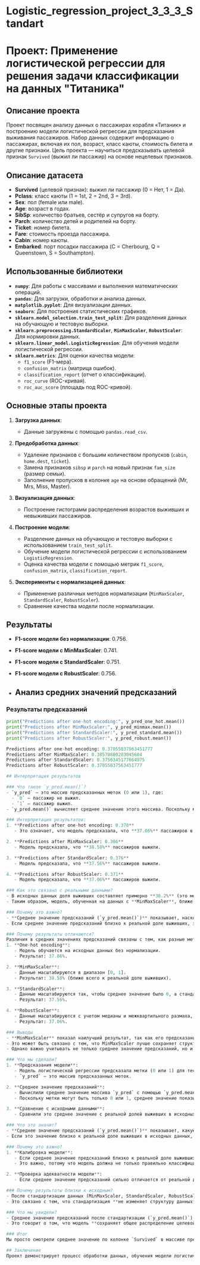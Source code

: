 # Logistic_regression_project_3_3_3_Standart

# Проект: Применение логистической регрессии для решения задачи классификации на данных "Титаника"

## Описание проекта
Проект посвящен анализу данных о пассажирах корабля «Титаник» и построению модели логистической регрессии для предсказания выживания пассажиров. Набор данных содержит информацию о пассажирах, включая их пол, возраст, класс каюты, стоимость билета и другие признаки. Цель проекта — научиться предсказывать целевой признак `Survived` (выжил ли пассажир) на основе нецелевых признаков.

## Описание датасета
- **Survived** (целевой признак): выжил ли пассажир (0 = Нет, 1 = Да).
- **Pclass**: класс каюты (1 = 1st, 2 = 2nd, 3 = 3rd).
- **Sex**: пол (female или male).
- **Age**: возраст в годах.
- **SibSp**: количество братьев, сестёр и супругов на борту.
- **Parch**: количество детей и родителей на борту.
- **Ticket**: номер билета.
- **Fare**: стоимость проезда пассажира.
- **Cabin**: номер каюты.
- **Embarked**: порт посадки пассажира (C = Cherbourg, Q = Queenstown, S = Southampton).

## Использованные библиотеки
- **`numpy`**: Для работы с массивами и выполнения математических операций.
- **`pandas`**: Для загрузки, обработки и анализа данных.
- **`matplotlib.pyplot`**: Для визуализации данных.
- **`seaborn`**: Для построения статистических графиков.
- **`sklearn.model_selection.train_test_split`**: Для разделения данных на обучающую и тестовую выборки.
- **`sklearn.preprocessing.StandardScaler`**, **`MinMaxScaler`**, **`RobustScaler`**: Для нормировки данных.
- **`sklearn.linear_model.LogisticRegression`**: Для обучения модели логистической регрессии.
- **`sklearn.metrics`**: Для оценки качества модели:
  - `f1_score` (F1-мера).
  - `confusion_matrix` (матрица ошибок).
  - `classification_report` (отчет о классификации).
  - `roc_curve` (ROC-кривая).
  - `roc_auc_score` (площадь под ROC-кривой).

## Основные этапы проекта
1. **Загрузка данных**:
   - Данные загружены с помощью `pandas.read_csv`.

2. **Предобработка данных**:
   - Удаление признаков с большим количеством пропусков (`cabin`, `home.dest`, `ticket`).
   - Замена признаков `sibsp` и `parch` на новый признак `fam_size` (размер семьи).
   - Заполнение пропусков в колонке `age` на основе обращений (Mr, Mrs, Miss, Master).

3. **Визуализация данных**:
   - Построение гистограмм распределения возрастов выживших и невыживших пассажиров.

4. **Построение модели**:
   - Разделение данных на обучающую и тестовую выборки с использованием `train_test_split`.
   - Обучение модели логистической регрессии с использованием `LogisticRegression`.
   - Оценка качества модели с помощью метрик `f1_score`, `confusion_matrix`, `classification_report`.

5. **Эксперименты с нормализацией данных**:
   - Применение различных методов нормализации (`MinMaxScaler`, `StandardScaler`, `RobustScaler`).
   - Сравнение качества модели после нормализации.

## Результаты
- **F1-score модели без нормализации**: 0.756.
- **F1-score модели с MinMaxScaler**: 0.741.
- **F1-score модели с StandardScaler**: 0.751.
- **F1-score модели с RobustScaler**: 0.756.

- ## Анализ средних значений предсказаний

### Результаты предсказаний
```python
print("Predictions after one-hot encoding:", y_pred_one_hot.mean())
print("Predictions after MinMaxScaler:", y_pred_minmax.mean())             
print("Predictions after StandardScaler:", y_pred_standard.mean())
print("Predictions after RobustScaler:", y_pred_robust.mean())

Predictions after one-hot encoding: 0.37055837563451777
Predictions after MinMaxScaler: 0.38578680203045684
Predictions after StandardScaler: 0.3756345177664975
Predictions after RobustScaler: 0.37055837563451777

## Интерпретация результатов

### Что такое `y_pred.mean()`?
- `y_pred` — это массив предсказанных меток (0 или 1), где:
  - `0` — пассажир не выжил.
  - `1` — пассажир выжил.
- `y_pred.mean()` вычисляет среднее значение этого массива. Поскольку метки могут быть только 0 или 1, среднее значение показывает **долю предсказанных выживших (1)** в тестовой выборке.

### Интерпретация результатов:
1. **Predictions after one-hot encoding: 0.370**
   - Это означает, что модель предсказала, что **37.06%** пассажиров в тестовой выборке выжили.

2. **Predictions after MinMaxScaler: 0.386**
   - Модель предсказала, что **38.58%** пассажиров выжили.

3. **Predictions after StandardScaler: 0.376**
   - Модель предсказала, что **37.56%** пассажиров выжили.

4. **Predictions after RobustScaler: 0.371**
   - Модель предсказала, что **37.06%** пассажиров выжили.

### Как это связано с реальными данными?
- В исходных данных доля выживших составляет примерно **38.2%** (это можно увидеть из `df['survived'].mean()`).
- Таким образом, модель, обученная на данных с **MinMaxScaler**, ближе всего к реальной доле выживших (38.58% против 38.2%).

### Почему это важно?
- **Среднее значение предсказаний (`y_pred.mean()`)** показывает, насколько хорошо модель **калибрована** относительно реального распределения целевой переменной.
- Если среднее значение предсказаний близко к реальной доле выживших, это говорит о том, что модель **правильно улавливает общее распределение целевой переменной**.

### Почему результаты отличаются?
Различия в средних значениях предсказаний связаны с тем, как разные методы нормализации данных влияют на обучение модели:
1. **One-hot encoding**:
   - Модель обучается на исходных данных без нормализации.
   - Результат: 37.06%.

2. **MinMaxScaler**:
   - Данные масштабируются в диапазон [0, 1].
   - Результат: 38.58% (ближе всего к реальной доле выживших).

3. **StandardScaler**:
   - Данные масштабируются так, чтобы среднее значение было 0, а стандартное отклонение — 1.
   - Результат: 37.56%.

4. **RobustScaler**:
   - Данные масштабируются с учетом медианы и межквартильного размаха, что делает метод устойчивым к выбросам.
   - Результат: 37.06%.

### Выводы
- **MinMaxScaler** показал наилучший результат, так как его предсказания ближе всего к реальной доле выживших (38.58% против 38.2%).
- Это может быть связано с тем, что MinMaxScaler лучше сохраняет структуру данных, что помогает модели более точно улавливать распределение целевой переменной.
- Однако важно учитывать не только среднее значение предсказаний, но и другие метрики, такие как F1-score, точность и полнота, чтобы оценить качество модели в целом.

### Что мы сделали?
1. **Предсказания модели**:
   - Модель логистической регрессии предсказала метки (0 или 1) для тестовой выборки.
   - `y_pred` — это массив предсказанных меток.

2. **Среднее значение предсказаний**:
   - Вычислили среднее значение массива `y_pred` с помощью `y_pred.mean()`.
   - Поскольку метки могут быть только 0 или 1, среднее значение показывает **долю предсказанных выживших (1)** в тестовой выборке.

3. **Сравнение с исходными данными**:
   - Сравнили это среднее значение с реальной долей выживших в исходных данных (которая составляет примерно **38.2%**).

### Что это значит?
- **Среднее значение предсказаний (`y_pred.mean()`)** показывает, какую долю пассажиров модель предсказала как выживших.
- Если это значение близко к реальной доле выживших в исходных данных, это говорит о том, что модель **правильно улавливает общее распределение целевой переменной**.

### Почему это важно?
1. **Калибровка модели**:
   - Если среднее значение предсказаний близко к реальной доле выживших, это указывает на то, что модель **хорошо калибрована**.
   - Это важно, потому что модель должна не только правильно классифицировать отдельные примеры, но и сохранять общее распределение целевой переменной.

2. **Проверка адекватности модели**:
   - Если среднее значение предсказаний сильно отличается от реальной доли, это может указывать на проблемы с моделью (например, смещение или переобучение).

### Почему результаты близки к исходным?
- После стандартизации данных (MinMaxScaler, StandardScaler, RobustScaler) модель сохраняет способность улавливать общее распределение целевой переменной.
- Это связано с тем, что стандартизация **не изменяет структуру данных**, а только масштабирует их, чтобы улучшить процесс обучения модели.

### Что мы увидели?
- Среднее значение предсказаний после стандартизации (`y_pred.mean()`) близко к реальной доле выживших (38.2%).
- Это говорит о том, что модель **сохраняет общее распределение целевой переменной** даже после применения различных методов нормализации.

### Итог
Мы просто смотрели среднее значение по колонке `Survived` в массиве предсказаний и убедились, что оно близко к реальной доле выживших в исходных данных. Это показывает, что модель **адекватно улавливает распределение целевой переменной**, что является важным признаком ее корректной работы.

## Заключение
Проект демонстрирует процесс обработки данных, обучения модели логистической регрессии и оценки ее качества. Наилучший результат был достигнут без нормализации данных и с использованием RobustScaler. Модель может быть использована для предсказания выживания пассажиров на основе их характеристик.
